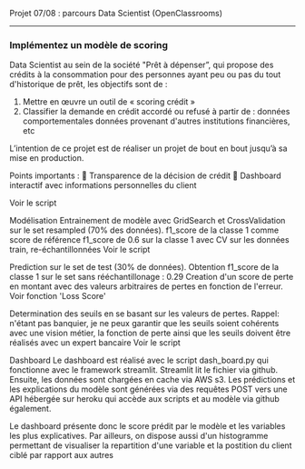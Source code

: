 Projet 07/08 : parcours Data Scientist (OpenClassrooms)

-------------------

### Implémentez un modèle de scoring

Data Scientist au sein de la société "Prêt à dépenser”, qui propose des crédits à la consommation pour des personnes ayant peu ou pas du tout d'historique de prêt, les objectifs sont de :

1. Mettre en œuvre un outil de « scoring crédit »
2. Classifier la demande en crédit accordé ou refusé
à partir de :
données comportementales
données provenant d'autres institutions financières,
etc

L’intention de ce projet est de réaliser un projet de bout en bout jusqu’à sa mise en production.

Points importants :
 Transparence de la décision de crédit
 Dashboard interactif avec informations personnelles du client


<!-- Objectifs:
Entrainer un modèle de scoring à partir de données clients ayant contracté des prêts bancaires. Les clients sont labellisés 0 (bon payeur) ou 1 (défaut de paiement)
Implémenter le modèle dans une application web explicant le score
Prétraitement:
Utilisation du script de AGUIAR sur KAGGLE : https://www.kaggle.com/jsaguiar/lightgbm-with-simple-features

Voir le script

Les données sont déséquilibrées (seulement 8% de positifs). j'ai donc essayé de faire un clustering des negatifs (k-means) afin d'en dégager des catégories. Sans succès. j'ai donc décidé d'utiliser un RandomUnderSampler par volonté de faire simple et de réduire la taille du dataset. Les resultats de detection des positifs sont sensiblement améliorés (calcul du f1_score sur la classe 1). -->

Voir le script

Modélisation
Entrainement de modèle avec GridSearch et CrossValidation sur le set resampled (70% des données). f1_score de la classe 1 comme score de référence f1_score de 0.6 sur la classe 1 avec CV sur les données train, re-échantillonnées
Voir le script

Prediction sur le set de test (30% de données). Obtention f1_score de la classe 1 sur le set sans rééchantillonage : 0.29
Creation d'un score de perte en montant avec des valeurs arbitraires de pertes en fonction de l'erreur.
Voir fonction 'Loss Score'

Determination des seuils en se basant sur les valeurs de pertes. Rappel: n'étant pas banquier, je ne peux garantir que les seuils soient cohérents avec une vision métier, la fonction de perte ainsi que les seuils doivent être réalisés avec un expert bancaire
Voir le script

Dashboard
Le dashboard est réalisé avec le script dash_board.py qui fonctionne avec le framework streamlit. Streamlit lit le fichier via github. Ensuite, les données sont chargées en cache via AWS s3. Les prédictions et les explications du modèle sont générées via des requêtes POST vers une API hébergée sur heroku qui accède aux scripts et au modèle via github également.

Le dashboard présente donc le score prédit par le modèle et les variables les plus explicatives. Par ailleurs, on dispose aussi d'un histogramme permettant de visualiser la repartition d'une variable et la postition du client ciblé par rapport aux autres